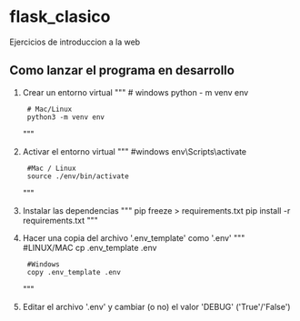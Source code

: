 # flask_clasico
Ejercicios de introduccion a la web

## Como lanzar el programa en desarrollo

1. Crear un entorno virtual
    """
        # windows 
        python - m venv env

        # Mac/Linux
        python3 -m venv env
    """
2. Activar el entorno virtual
    """
        #windows
        env\Scripts\activate

        #Mac / Linux
        source ./env/bin/activate


    """
3. Instalar las dependencias
    """ 
        pip freeze > requirements.txt
        pip install -r requirements.txt
    """
4. Hacer una copia del archivo '.env_template' como '.env'
    """
        #LINUX/MAC
        cp .env_template .env

        #Windows
        copy .env_template .env 

    """
5. Editar el archivo '.env' y cambiar (o no) el valor 'DEBUG' ('True'/'False')
